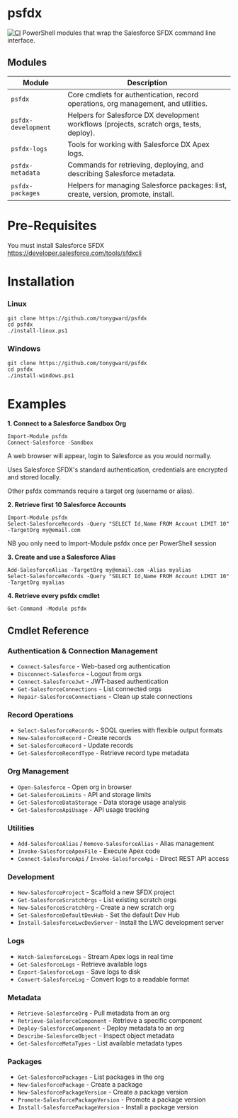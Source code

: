 # psfdx
[![CI](https://github.com/tonygward/psfdx/actions/workflows/ci.yml/badge.svg)](https://github.com/tonygward/psfdx/actions/workflows/ci.yml)
PowerShell modules that wrap the Salesforce SFDX command line interface.

## Modules
| Module | Description |
| --- | --- |
| `psfdx` | Core cmdlets for authentication, record operations, org management, and utilities. |
| `psfdx-development` | Helpers for Salesforce DX development workflows (projects, scratch orgs, tests, deploy). |
| `psfdx-logs` | Tools for working with Salesforce DX Apex logs. |
| `psfdx-metadata` | Commands for retrieving, deploying, and describing Salesforce metadata. |
| `psfdx-packages` | Helpers for managing Salesforce packages: list, create, version, promote, install. |
# Pre-Requisites
You must install Salesforce SFDX
https://developer.salesforce.com/tools/sfdxcli

# Installation

### Linux
```
git clone https://github.com/tonygward/psfdx
cd psfdx
./install-linux.ps1
```

### Windows
```
git clone https://github.com/tonygward/psfdx
cd psfdx
./install-windows.ps1
```

# Examples
**1. Connect to a Salesforce Sandbox Org**
```
Import-Module psfdx
Connect-Salesforce -Sandbox
```
A web browser will appear, login to Salesforce as you would normally.

Uses Salesforce SFDX's standard authentication, credentials are encrypted and stored locally.

Other psfdx commands require a target org (username or alias).

**2. Retrieve first 10 Salesforce Accounts**
```
Import-Module psfdx
Select-SalesforceRecords -Query "SELECT Id,Name FROM Account LIMIT 10" -TargetOrg my@email.com
```
NB you only need to Import-Module psfdx once per PowerShell session

**3. Create and use a Salesforce Alias**
```
Add-SalesforceAlias -TargetOrg my@email.com -Alias myalias
Select-SalesforceRecords -Query "SELECT Id,Name FROM Account LIMIT 10" -TargetOrg myalias
```

**4. Retrieve every psfdx cmdlet**
```
Get-Command -Module psfdx
```

## Cmdlet Reference
### Authentication & Connection Management
* `Connect-Salesforce` - Web-based org authentication
* `Disconnect-Salesforce` - Logout from orgs
* `Connect-SalesforceJwt` - JWT-based authentication
* `Get-SalesforceConnections` - List connected orgs
* `Repair-SalesforceConnections` - Clean up stale connections
### Record Operations
* `Select-SalesforceRecords` - SOQL queries with flexible output formats
* `New-SalesforceRecord` - Create records
* `Set-SalesforceRecord` - Update records
* `Get-SalesforceRecordType` - Retrieve record type metadata
### Org Management
* `Open-Salesforce` - Open org in browser
* `Get-SalesforceLimits` - API and storage limits
* `Get-SalesforceDataStorage` - Data storage usage analysis
* `Get-SalesforceApiUsage` - API usage tracking
### Utilities
* `Add-SalesforceAlias` / `Remove-SalesforceAlias` -  Alias management
* `Invoke-SalesforceApexFile` - Execute Apex code
* `Connect-SalesforceApi` / `Invoke-SalesforceApi` - Direct REST API access

### Development
* `New-SalesforceProject` - Scaffold a new SFDX project
* `Get-SalesforceScratchOrgs` - List existing scratch orgs
* `New-SalesforceScratchOrg` - Create a new scratch org
* `Set-SalesforceDefaultDevHub` - Set the default Dev Hub
* `Install-SalesforceLwcDevServer` - Install the LWC development server

### Logs
* `Watch-SalesforceLogs` - Stream Apex logs in real time
* `Get-SalesforceLogs` - Retrieve available logs
* `Export-SalesforceLogs` - Save logs to disk
* `Convert-SalesforceLog` - Convert logs to a readable format

### Metadata
* `Retrieve-SalesforceOrg` - Pull metadata from an org
* `Retrieve-SalesforceComponent` - Retrieve a specific component
* `Deploy-SalesforceComponent` - Deploy metadata to an org
* `Describe-SalesforceObject` - Inspect object metadata
* `Get-SalesforceMetaTypes` - List available metadata types

### Packages
* `Get-SalesforcePackages` - List packages in the org
* `New-SalesforcePackage` - Create a package
* `New-SalesforcePackageVersion` - Create a package version
* `Promote-SalesforcePackageVersion` - Promote a package version
* `Install-SalesforcePackageVersion` - Install a package version